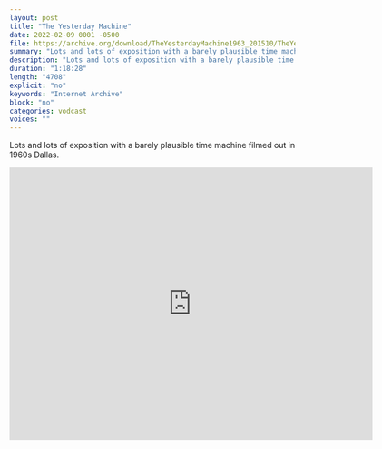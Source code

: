 ```yaml
---
layout: post
title: "The Yesterday Machine"
date: 2022-02-09 0001 -0500
file: https://archive.org/download/TheYesterdayMachine1963_201510/TheYesterdayMachine1963.mp4
summary: "Lots and lots of exposition with a barely plausible time machine filmed out in 1960s Dallas."
description: "Lots and lots of exposition with a barely plausible time machine filmed out in 1960s Dallas."
duration: "1:18:28"
length: "4708"
explicit: "no" 
keywords: "Internet Archive"
block: "no" 
categories: vodcast
voices: ""
---
```


Lots and lots of exposition with a barely plausible time machine filmed out in 1960s Dallas.

<iframe src="https://archive.org/embed/TheYesterdayMachine1963_201510" width="640" height="480" frameborder="0" webkitallowfullscreen="true" mozallowfullscreen="true" allowfullscreen></iframe>

